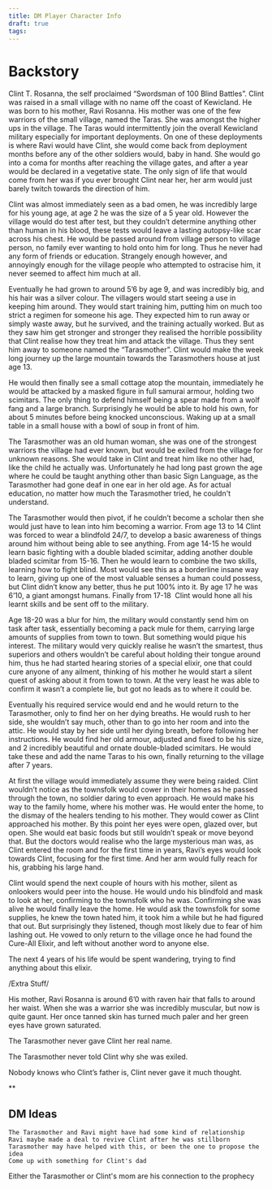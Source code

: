 ```yaml
---
title: DM Player Character Info
draft: true
tags:
---
```

# Backstory
Clint T. Rosanna, the self proclaimed “Swordsman of 100 Blind Battles”. Clint was raised in a small village with no name off the coast of Kewicland. He was born to his mother, Ravi Rosanna. His mother was one of the few warriors of the small village, named the Taras. She was amongst the higher ups in the village. The Taras would intermittently join the overall Kewicland military especially for important deployments. On one of these deployments is where Ravi would have Clint, she would come back from deployment months before any of the other soldiers would, baby in hand. She would go into a coma for months after reaching the village gates, and after a year would be declared in a vegetative state. The only sign of life that would come from her was if you ever brought Clint near her, her arm would just barely twitch towards the direction of him.

Clint was almost immediately seen as a bad omen, he was incredibly large for his young age, at age 2 he was the size of a 5 year old. However the village would do test after test, but they couldn’t determine anything other than human in his blood, these tests would leave a lasting autopsy-like scar across his chest. He would be passed around from village person to village person, no family ever wanting to hold onto him for long. Thus he never had any form of friends or education. Strangely enough however, and annoyingly enough for the village people who attempted to ostracise him, it never seemed to affect him much at all.

Eventually he had grown to around 5’6 by age 9, and was incredibly big, and his hair was a silver colour. The villagers would start seeing a use in keeping him around. They would start training him, putting him on much too strict a regimen for someone his age. They expected him to run away or simply waste away, but he survived, and the training actually worked. But as they saw him get stronger and stronger they realised the horrible possibility that Clint realise how they treat him and attack the village. Thus they sent him away to someone named the “Tarasmother”. Clint would make the week long journey up the large mountain towards the Tarasmothers house at just age 13.

He would then finally see a small cottage atop the mountain, immediately he would be attacked by a masked figure in full samurai armour, holding two scimitars. The only thing to defend himself being a spear made from a wolf fang and a large branch. Surprisingly he would be able to hold his own, for about 5 minutes before being knocked unconscious. Waking up at a small table in a small house with a bowl of soup in front of him.

The Tarasmother was an old human woman, she was one of the strongest warriors the village had ever known, but would be exiled from the village for unknown reasons. She would take in Clint and treat him like no other had, like the child he actually was. Unfortunately he had long past grown the age where he could be taught anything other than basic Sign Language, as the Tarasmother had gone deaf in one ear in her old age. As for actual education, no matter how much the Tarasmother tried, he couldn't understand.

The Tarasmother would then pivot, if he couldn’t become a scholar then she would just have to lean into him becoming a warrior. From age 13 to 14 Clint was forced to wear a blindfold 24/7, to develop a basic awareness of things around him without being able to see anything. From age 14-15 he would learn basic fighting with a double bladed scimitar, adding another double bladed scimitar from 15-16. Then he would learn to combine the two skills, learning how to fight blind. Most would see this as a borderline insane way to learn, giving up one of the most valuable senses a human could possess, but Clint didn’t know any better, thus he put 100% into it. By age 17 he was 6’10, a giant amongst humans. Finally from 17-18  Clint would hone all his learnt skills and be sent off to the military. 

Age 18-20 was a blur for him, the military would constantly send him on task after task, essentially becoming a pack mule for them, carrying large amounts of supplies from town to town. But something would pique his interest. The military would very quickly realise he wasn’t the smartest, thus superiors and others wouldn’t be careful about holding their tongue around him, thus he had started hearing stories of a special elixir, one that could cure anyone of any ailment, thinking of his mother he would start a silent quest of asking about it from town to town. At the very least he was able to confirm it wasn’t a complete lie, but got no leads as to where it could be.

Eventually his required service would end and he would return to the Tarasmother, only to find her on her dying breaths. He would rush to her side, she wouldn’t say much, other than to go into her room and into the attic. He would stay by her side until her dying breath, before following her instructions. He would find her old armour, adjusted and fixed to be his size, and 2 incredibly beautiful and ornate double-bladed scimitars. He would take these and add the name Taras to his own, finally returning to the village after 7 years.

At first the village would immediately assume they were being raided. Clint wouldn’t notice as the townsfolk would cower in their homes as he passed through the town, no soldier daring to even approach. He would make his way to the family home, where his mother was. He would enter the home, to the dismay of the healers tending to his mother. They would cower as Clint approached his mother. By this point her eyes were open, glazed over, but open. She would eat basic foods but still wouldn’t speak or move beyond that. But the doctors would realise who the large mysterious man was, as Clint entered the room and for the first time in years, Ravi’s eyes would look towards Clint, focusing for the first time. And her arm would fully reach for his, grabbing his large hand.

Clint would spend the next couple of hours with his mother, silent as onlookers would peer into the house. He would undo his blindfold and mask to look at her, confirming to the townsfolk who he was. Confirming she was alive he would finally leave the home. He would ask the townsfolk for some supplies, he knew the town hated him, it took him a while but he had figured that out. But surprisingly they listened, though most likely due to fear of him lashing out. He vowed to only return to the village once he had found the Cure-All Elixir, and left without another word to anyone else.

The next 4 years of his life would be spent wandering, trying to find anything about this elixir.

  

/Extra Stuff/

  

His mother, Ravi Rosanna is around 6’0 with raven hair that falls to around her waist. When she was a warrior she was incredibly muscular, but now is quite gaunt. Her once tanned skin has turned much paler and her green eyes have grown saturated.

  

The Tarasmother never gave Clint her real name.

  

The Tarasmother never told Clint why she was exiled.

  

Nobody knows who Clint’s father is, Clint never gave it much thought.

**

## DM Ideas

	The Tarasmother and Ravi might have had some kind of relationship
	Ravi maybe made a deal to revive Clint after he was stillborn
	Tarasmother may have helped with this, or been the one to propose the idea
	Come up with something for Clint's dad

Either the Tarasmother or Clint's mom are his connection to the prophecy